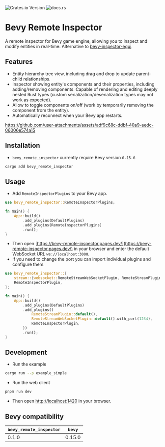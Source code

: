 <img alt="Crates.io Version" src="https://img.shields.io/crates/v/bevy_remote_inspector">
<img alt="docs.rs" src="https://img.shields.io/docsrs/bevy_remote_inspector">

# Bevy Remote Inspector

A remote inspector for Bevy game engine, allowing you to inspect and modify entities in real-time. Alternative to [bevy-inspector-egui](https://github.com/jakobhellermann/bevy-inspector-egui).

## Features

- Entity hierarchy tree view, including drag and drop to update parent-child relationships.
- Inspector showing entity's components and their properties, including adding/removing components. Capable of rendering and editing deeply nested Rust types (custom serialization/deserialization types may not work as expected).
- Allow to toggle components on/off (work by temporarily removing the component from the entity).
- Automatically reconnect when your Bevy app restarts.

https://github.com/user-attachments/assets/adf9c68c-ddbf-40a9-aedc-06006e574a15

## Installation

- `bevy_remote_inspector` currently require Bevy version `0.15.0`.

```bash
cargo add bevy_remote_inspector
```

## Usage

- Add `RemoteInspectorPlugins` to your Bevy app.

```rust
use bevy_remote_inspector::RemoteInspectorPlugins;

fn main() {
    App::build()
        .add_plugins(DefaultPlugins)
        .add_plugins(RemoteInspectorPlugins)
        .run();
}
```

- Then open [https://bevy-remote-inspector.pages.dev/](https://bevy-remote-inspector.pages.dev/) in your browser and enter the default WebSocket URL `ws://localhost:3000`.
- If you need to change the port you can import individual plugins and configure them.

```rust
use bevy_remote_inspector::{
    stream::{websocket::RemoteStreamWebSocketPlugin, RemoteStreamPlugin},
    RemoteInspectorPlugin,
};

fn main() {
    App::build()
        .add_plugins(DefaultPlugins)
        .add_plugins((
            RemoteStreamPlugin::default(),
            RemoteStreamWebSocketPlugin::default().with_port(1234),
            RemoteInspectorPlugin,
        ))
        .run();
}
```

## Development

- Run the example

```bash
cargo run --p example_simple
```

- Run the web client

```bash
pnpm run dev
```

- Then open [http://localhost:1420](http://localhost:1420) in your browser.

## Bevy compatibility

| `bevy_remote_inspector` | `bevy` |
| ----------------------- | ------ |
| 0.1.0                   | 0.15.0 |
